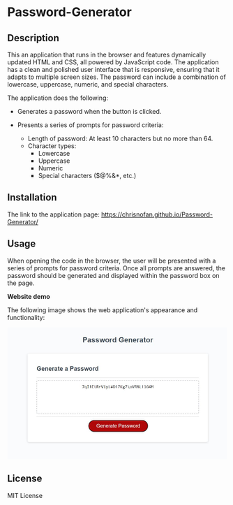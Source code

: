 # Password-Generator

## Description

This an application that runs in the browser and features dynamically updated HTML and CSS, all powered by JavaScript code. The application has a clean and polished user interface that is responsive, ensuring that it adapts to multiple screen sizes. The password can include a combination of lowercase, uppercase, numeric, and special characters.

The application does the following:

- Generates a password when the button is clicked.

- Presents a series of prompts for password criteria:

    - Length of password: At least 10 characters but no more than 64.
    - Character types:
        - Lowercase
        - Uppercase
        - Numeric
        - Special characters ($@%&*, etc.)


## Installation

The link to the application page:
https://chrisnofan.github.io/Password-Generator/

## Usage 

When opening the code in the browser, the user will be presented with a series of prompts for password criteria. Once all prompts are answered, the password should be generated and displayed within the password box on the page.

**Website demo**

The following image shows the web application's appearance and functionality:

![website demo](./assets/password%20screenshot.JPG)

## License

MIT License